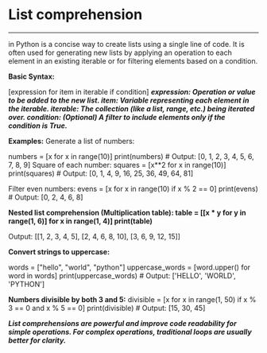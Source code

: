 # List comprehension

---


in Python is a concise way to create lists using a single line of code. It is often used for generating new lists by applying an operation to each element in an existing iterable or for filtering elements based on a condition.

**Basic Syntax:**

[expression for item in iterable if condition]
***expression: Operation or value to be added to the new list.
item: Variable representing each element in the iterable.
iterable: The collection (like a list, range, etc.) being iterated over.
condition: (Optional) A filter to include elements only if the condition is True.***


**Examples:**
Generate a list of numbers:

numbers = [x for x in range(10)]
print(numbers)  # Output: [0, 1, 2, 3, 4, 5, 6, 7, 8, 9]
Square of each number:
squares = [x**2 for x in range(10)]
print(squares)  # Output: [0, 1, 4, 9, 16, 25, 36, 49, 64, 81]


Filter even numbers:
evens = [x for x in range(10) if x % 2 == 0]
print(evens)  # Output: [0, 2, 4, 6, 8]

**Nested list comprehension (Multiplication table):
table = [[x * y for y in range(1, 6)] for x in range(1, 4)]
print(table)**

Output: [[1, 2, 3, 4, 5], [2, 4, 6, 8, 10], [3, 6, 9, 12, 15]]

**Convert strings to uppercase:**


words = ["hello", "world", "python"]
uppercase_words = [word.upper() for word in words]
print(uppercase_words)  # Output: ['HELLO', 'WORLD', 'PYTHON']

**Numbers divisible by both 3 and 5:**
divisible = [x for x in range(1, 50) if x % 3 == 0 and x % 5 == 0]
print(divisible)  # Output: [15, 30, 45]


***List comprehensions are powerful and improve code readability for simple operations. For complex operations, traditional loops are usually better for clarity.***
